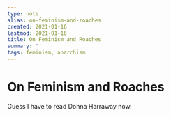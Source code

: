 ```yaml
---
type: note
alias: on-feminism-and-roaches
created: 2021-01-16
lastmod: 2021-01-16
title: On Feminism and Roaches
summary: ''
tags: feminism, anarchism
---
```


# On Feminism and Roaches

Guess I have to read Donna Harraway now.
